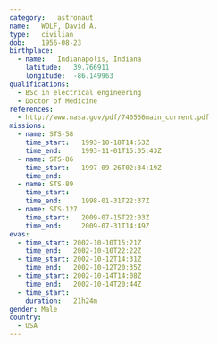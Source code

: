 ```yaml
---
category:	astronaut
name:	WOLF, David A.
type:	civilian
dob:	1956-08-23
birthplace:
  - name:	Indianapolis, Indiana
    latitude:	39.766911
    longitude:	-86.149963
qualifications:
  - BSc in electrical engineering
  - Doctor of Medicine
references:
  - http://www.nasa.gov/pdf/740566main_current.pdf
missions:
  - name: STS-58
    time_start:   1993-10-18T14:53Z
    time_end:     1993-11-01T15:05:43Z
  - name: STS-86
    time_start:   1997-09-26T02:34:19Z
    time_end:     
  - name: STS-89
    time_start:   
    time_end:     1998-01-31T22:37Z
  - name: STS-127
    time_start:   2009-07-15T22:03Z
    time_end:     2009-07-31T14:49Z
evas:
  - time_start: 2002-10-10T15:21Z
    time_end:   2002-10-10T22:22Z
  - time_start: 2002-10-12T14:31Z
    time_end:   2002-10-12T20:35Z
  - time_start: 2002-10-14T14:08Z
    time_end:   2002-10-14T20:44Z
  - time_start: 
    duration:   21h24m
gender:	Male
country:
  - USA
---
```

